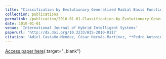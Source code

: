 ```yaml
---
title: "Classification by Evolutionary Generalized Radial Basis Functions"
collection: publications
permalink: /publication/2010-01-01-Classification-by-Evolutionary-Generalized-Radial-Basis-Functions
date: 2010-01-01
venue: 'International Journal of Hybrid Intelligent Systems'
paperurl: 'http://dx.doi.org/10.3233/HIS-2010-0117'
citation: 'Adiel Castaño-Méndez, César Hervás-Martínez, **Pedro Antonio Gutiérrez, **Francisco Fernandez-Navarro, M. M. García, &quot;Classification by Evolutionary Generalized Radial Basis Functions.&quot; International Journal of Hybrid Intelligent Systems, Vol. 7(1), 2010, pp.1-10.'
---
```

[Access paper here](http://dx.doi.org/10.3233/HIS-2010-0117){:target="_blank"}
